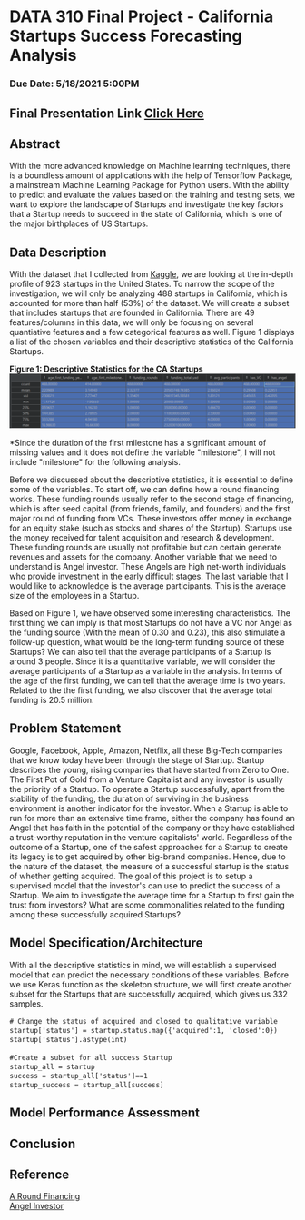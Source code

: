 # DATA 310 Final Project - California Startups Success Forecasting Analysis  
### Due Date: 5/18/2021 5:00PM

## Final Presentation Link [Click Here]()


## Abstract 
With the more advanced knowledge on Machine learning techniques, there is a boundless amount of applications with the help of Tensorflow Package, a mainstream Machine Learning Package for Python users. With the ability to predict and evaluate the values based on the training and testing sets, we want to explore the landscape of Startups and investigate the key factors that a Startup needs to succeed in the state of California, which is one of the major birthplaces of US Startups.     

## Data Description
With the dataset that I collected from [Kaggle](https://www.kaggle.com/manishkc06/startup-success-prediction), we are looking at the in-depth profile of 923 startups in the United States. To narrow the scope of the investigation, we will only be analyzing 488 startups in California, which is accounted for more than half (53%) of the dataset. We will create a subset that includes startups that are founded in California. There are 49 features/columns in this data, we will only be focusing on several quantiative features and a few categorical features as well. Figure 1 displays a list of the chosen variables and their descriptive statistics of the California Startups. 

**Figure 1: Descriptive Statistics for the CA Startups**
<img src="./descriptive_stats.PNG" />

*Since the duration of the first milestone has a significant amount of missing values and it does not define the variable "milestone", I will not include "milestone" for the following analysis.  

Before we discussed about the descriptive statistics, it is essential to define some of the variables. To start off, we can define how a round financing works. These funding rounds usually refer to the second stage of financing, which is after seed capital (from friends, family, and founders) and the first major round of funding from VCs. These investors offer money in exchange for an equity stake (such as stocks and shares of the Startup). Startups use the money received for talent acquisition and research & development. These funding rounds are usually not profitable but can certain generate revenues and assets for the company. Another variable that we need to understand is Angel investor. These Angels are high net-worth individuals who provide investment in the early difficult stages. The last variable that I would like to acknowledge is the average participants. This is the average size of the employees in a Startup.        

Based on Figure 1, we have observed some interesting characteristics. The first thing we can imply is that most Startups do not have a VC nor Angel as the funding source (With the mean of 0.30 and 0.23), this also stimulate a follow-up question, what would be the long-term funding source of these Startups? We can also tell that the average participants of a Startup is around 3 people. Since it is a quantitative variable, we will consider the average participants of a Startup as a variable in the analysis. In terms of the age of the first funding, we can tell that the average time is two years. Related to the the first funding, we also discover that the average total funding is 20.5 million. 


## Problem Statement 
Google, Facebook, Apple, Amazon, Netflix, all these Big-Tech companies that we know today have been through the stage of Startup. Startup describes the young, rising companies that have started from Zero to One. The First Pot of Gold from a Venture Capitalist and any investor is usually the priority of a Startup. To operate a Startup successfully, apart from the stability of the funding, the duration of surviving in the business environment is another indicator for the investor. When a Startup is able to run for more than an extensive time frame, either the company has found an Angel that has faith in the potential of the company or they have established a trust-worthy reputation in the venture capitalists' world. Regardless of the outcome of a Startup, one of the safest approaches for a Startup to create its legacy is to get acquired by other big-brand companies. Hence, due to the nature of the dataset, the measure of a successful startup is the status of whether getting acquired. The goal of this project is to setup a supervised model that the investor's can use to predict the success of a Startup. We aim to investigate the average time for a Startup to first gain the trust from investors?  What are some commonalities related to the funding among these successfully acquired Startups? 

## Model Specification/Architecture

With all the descriptive statistics in mind, we will establish a supervised model that can predict the necessary conditions of these variables. Before we use Keras function as the skeleton structure, we will first create another subset for the Startups that are successfully acquired, which gives us 332 samples.

```
# Change the status of acquired and closed to qualitative variable
startup['status'] = startup.status.map({'acquired':1, 'closed':0})
startup['status'].astype(int)

#Create a subset for all success Startup
startup_all = startup
success = startup_all['status']==1
startup_success = startup_all[success]
```

## Model Performance Assessment 

## Conclusion

## Reference
[A Round Financing](https://www.investopedia.com/terms/a/a-round-private-equity.asp) <br/>
[Angel Investor](https://www.investopedia.com/terms/a/angelinvestor.asp)
